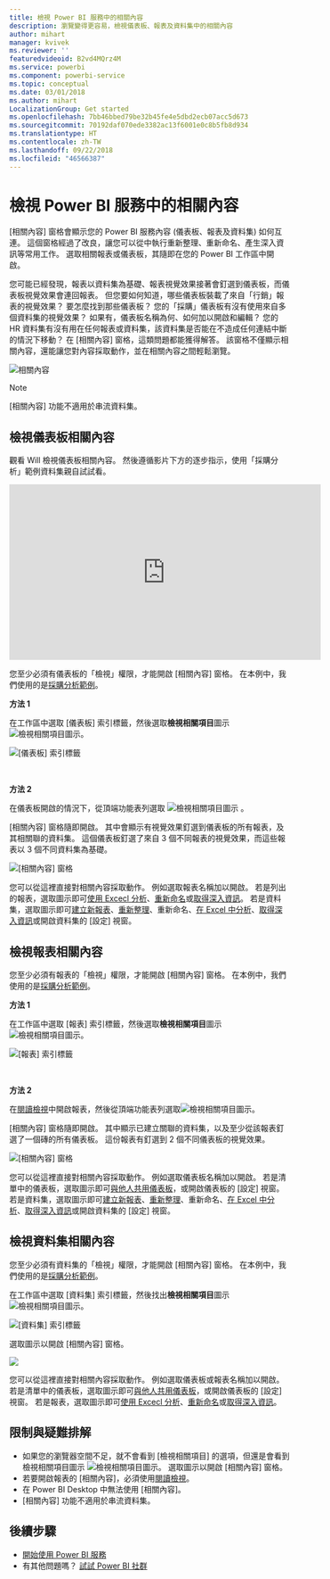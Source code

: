 ```yaml
---
title: 檢視 Power BI 服務中的相關內容
description: 瀏覽變得更容易，檢視儀表板、報表及資料集中的相關內容
author: mihart
manager: kvivek
ms.reviewer: ''
featuredvideoid: B2vd4MQrz4M
ms.service: powerbi
ms.component: powerbi-service
ms.topic: conceptual
ms.date: 03/01/2018
ms.author: mihart
LocalizationGroup: Get started
ms.openlocfilehash: 7bb46bbed79be32b45fe4e5dbd2ecb07acc5d673
ms.sourcegitcommit: 70192daf070ede3382ac13f6001e0c8b5fb8d934
ms.translationtype: HT
ms.contentlocale: zh-TW
ms.lasthandoff: 09/22/2018
ms.locfileid: "46566387"
---
```

# <a name="view-related-content-in-power-bi-service"></a>檢視 Power BI 服務中的相關內容
[相關內容] 窗格會顯示您的 Power BI 服務內容 (儀表板、報表及資料集) 如何互連。  這個窗格經過了改良，讓您可以從中執行重新整理、重新命名、產生深入資訊等常用工作。 選取相關報表或儀表板，其隨即在您的 Power BI 工作區中開啟。   

您可能已經發現，報表以資料集為基礎、報表視覺效果接著會釘選到儀表板，而儀表板視覺效果會連回報表。 但您要如何知道，哪些儀表板裝載了來自「行銷」報表的視覺效果？ 要怎麼找到那些儀表板？ 您的「採購」儀表板有沒有使用來自多個資料集的視覺效果？ 如果有，儀表板名稱為何、如何加以開啟和編輯？ 您的 HR 資料集有沒有用在任何報表或資料集，該資料集是否能在不造成任何連結中斷的情況下移動？ 在 [相關內容] 窗格，這類問題都能獲得解答。  該窗格不僅顯示相關內容，還能讓您對內容採取動作，並在相關內容之間輕鬆瀏覽。

![相關內容](./media/end-user-related/power-bi-view-related-dashboard-new.png)

> [!NOTE]
> [相關內容] 功能不適用於串流資料集。
> 
> 

## <a name="view-related-content-for-a-dashboard"></a>檢視儀表板相關內容
觀看 Will 檢視儀表板相關內容。 然後遵循影片下方的逐步指示，使用「採購分析」範例資料集親自試試看。

<iframe width="560" height="315" src="https://www.youtube.com/embed/B2vd4MQrz4M#t=3m05s" frameborder="0" allowfullscreen></iframe>


您至少必須有儀表板的「檢視」權限，才能開啟 [相關內容] 窗格。 在本例中，我們使用的是[採購分析範例](../sample-procurement.md)。

**方法 1**

在工作區中選取 [儀表板] 索引標籤，然後選取**檢視相關項目**圖示 ![檢視相關項目圖示](./media/end-user-related/power-bi-view-related-icon-new.png)。

![[儀表板] 索引標籤](./media/end-user-related/power-bi-view-related-dash-newer.png)

<br>

**方法 2**

在儀表板開啟的情況下，從頂端功能表列選取   ![檢視相關項目圖示](./media/end-user-related/power-bi-view-related-new.png) 。

[相關內容] 窗格隨即開啟。 其中會顯示有視覺效果釘選到儀表板的所有報表，及其相關聯的資料集。 這個儀表板釘選了來自 3 個不同報表的視覺效果，而這些報表以 3 個不同資料集為基礎。

![[相關內容] 窗格](./media/end-user-related/power-bi-view-related-dashboard-new.png)

您可以從這裡直接對相關內容採取動作。  例如選取報表名稱加以開啟。  若是列出的報表，選取圖示即可[使用 Excecl 分析](../service-analyze-in-excel.md)、[重新命名](../service-rename.md)或[取得深入資訊](end-user-insights.md)。 若是資料集，選取圖示即可[建立新報表](../service-report-create-new.md)、[重新整理](../refresh-data.md)、重新命名、[在 Excel 中分析](../service-analyze-in-excel.md)、[取得深入資訊](end-user-insights.md)或開啟資料集的 [設定] 視窗。  

## <a name="view-related-content-for-a-report"></a>檢視報表相關內容
您至少必須有報表的「檢視」權限，才能開啟 [相關內容] 窗格。 在本例中，我們使用的是[採購分析範例](../sample-procurement.md)。

**方法 1**

在工作區中選取 [報表] 索引標籤，然後選取**檢視相關項目**圖示 ![檢視相關項目圖示](./media/end-user-related/power-bi-view-related-icon-new.png)。

![[報表] 索引標籤](./media/end-user-related/power-bi-view-related-report-newer.png)

<br>

**方法 2**

在[閱讀檢視](end-user-reading-view.md)中開啟報表，然後從頂端功能表列選取![檢視相關項目圖示](./media/end-user-related/power-bi-view-related-new.png)。

[相關內容] 窗格隨即開啟。 其中顯示已建立關聯的資料集，以及至少從該報表釘選了一個磚的所有儀表板。 這份報表有釘選到 2 個不同儀表板的視覺效果。

![[相關內容] 窗格](./media/end-user-related/power-bi-view-related-report.png)

您可以從這裡直接對相關內容採取動作。  例如選取儀表板名稱加以開啟。  若是清單中的儀表板，選取圖示即可[與他人共用儀表板](../service-share-dashboards.md)，或開啟儀表板的 [設定] 視窗。 若是資料集，選取圖示即可[建立新報表](../service-report-create-new.md)、[重新整理](../refresh-data.md)、重新命名、[在 Excel 中分析](../service-analyze-in-excel.md)、[取得深入資訊](end-user-insights.md)或開啟資料集的 [設定] 視窗。  

## <a name="view-related-content-for-a-dataset"></a>檢視資料集相關內容
您至少必須有資料集的「檢視」權限，才能開啟 [相關內容] 窗格。 在本例中，我們使用的是[採購分析範例](../sample-procurement.md)。

在工作區中選取 [資料集] 索引標籤，然後找出**檢視相關項目**圖示 ![檢視相關項目圖示](./media/end-user-related/power-bi-view-related-icon-new.png)。

![[資料集] 索引標籤](./media/end-user-related/power-bi-view-related-dataset-newer.png)

選取圖示以開啟 [相關內容] 窗格。

![](media/end-user-related/power-bi-datasets.png)

您可以從這裡直接對相關內容採取動作。  例如選取儀表板或報表名稱加以開啟。  若是清單中的儀表板，選取圖示即可[與他人共用儀表板](../service-share-dashboards.md)，或開啟儀表板的 [設定] 視窗。 若是報表，選取圖示即可[使用 Excecl 分析](../service-analyze-in-excel.md)、[重新命名](../service-rename.md)或[取得深入資訊](end-user-insights.md)。  

## <a name="limitations-and-troubleshooting"></a>限制與疑難排解
* 如果您的瀏覽器空間不足，就不會看到 [檢視相關項目] 的選項，但還是會看到檢視相關項目圖示 ![檢視相關項目圖示](./media/end-user-related/power-bi-view-related-icon-new.png)。 選取圖示以開啟 [相關內容] 窗格。
* 若要開啟報表的 [相關內容]，必須使用[閱讀檢視](end-user-reading-view.md)。
* 在 Power BI Desktop 中無法使用 [相關內容]。
* [相關內容] 功能不適用於串流資料集。

## <a name="next-steps"></a>後續步驟
* [開始使用 Power BI 服務](../service-get-started.md)
* 有其他問題嗎？ [試試 Power BI 社群](http://community.powerbi.com/)

